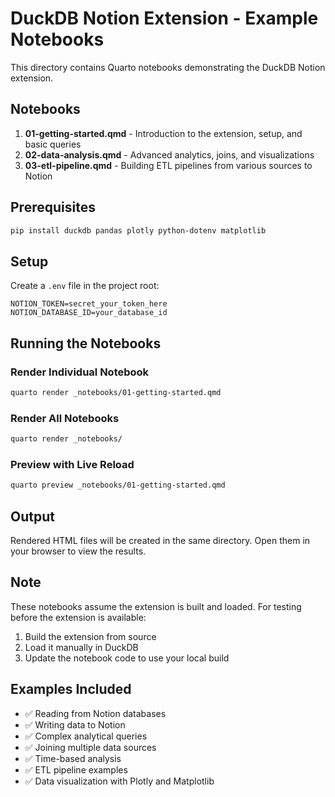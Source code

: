 # DuckDB Notion Extension - Example Notebooks

This directory contains Quarto notebooks demonstrating the DuckDB Notion extension.

## Notebooks

1. **01-getting-started.qmd** - Introduction to the extension, setup, and basic queries
2. **02-data-analysis.qmd** - Advanced analytics, joins, and visualizations
3. **03-etl-pipeline.qmd** - Building ETL pipelines from various sources to Notion

## Prerequisites

```bash
pip install duckdb pandas plotly python-dotenv matplotlib
```

## Setup

Create a `.env` file in the project root:

```
NOTION_TOKEN=secret_your_token_here
NOTION_DATABASE_ID=your_database_id
```

## Running the Notebooks

### Render Individual Notebook

```bash
quarto render _notebooks/01-getting-started.qmd
```

### Render All Notebooks

```bash
quarto render _notebooks/
```

### Preview with Live Reload

```bash
quarto preview _notebooks/01-getting-started.qmd
```

## Output

Rendered HTML files will be created in the same directory. Open them in your browser to view the results.

## Note

These notebooks assume the extension is built and loaded. For testing before the extension is available:

1. Build the extension from source
2. Load it manually in DuckDB
3. Update the notebook code to use your local build

## Examples Included

- ✅ Reading from Notion databases
- ✅ Writing data to Notion
- ✅ Complex analytical queries
- ✅ Joining multiple data sources
- ✅ Time-based analysis
- ✅ ETL pipeline examples
- ✅ Data visualization with Plotly and Matplotlib
